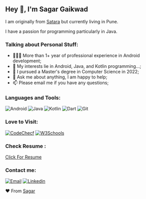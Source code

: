 
## Hey 👋, I'm Sagar Gaikwad

I am originally from [Satara](https://en.wikipedia.org/wiki/Satara_(city)) but currently living in Pune.

I have a passion for programming particularly in Java.

### Talking about Personal Stuff:
 
- 👨🏽‍💻 More than 1+ year of professional experience in Android development;
- 🤔 My interests lie in Android, Java, and Kotlin programming...;
- 💼 I pursued a Master's degree in Computer Science in 2022;
- 💬 Ask me about anything, I am happy to help;
- 📫 Please email me if you have any questions;


### Languages and Tools:

![Android](https://img.shields.io/badge/-Android-fff?&logo=Android)
![Java](https://img.shields.io/badge/-Java-fff?&logo=Java)
![Kotlin](https://img.shields.io/badge/-Kotlin-fff?&logo=Kotlin)
![Dart](https://img.shields.io/badge/-Dart-fff?&logo=Dart)
![Git](https://img.shields.io/badge/-Git-fff?&logo=Git)

### Love to Visit:
[![CodeChecf](https://img.shields.io/badge/Codechef-%23B92B27.svg?&style=for-the-badge&logo=Codechef&logoColor=white)](https://www.codechef.com/)
[![W3Schools](https://img.shields.io/badge/W3Schools-04AA6D?style=for-the-badge&logo=W3Schools&logoColor=white)](https://www.w3schools.com/java/)



### Check Resume : 
[Click For Resume](https://drive.google.com/file/d/1VxCEpPaeMwyVo6PiYuYYZNkV3zn7NJaY/view?usp=drive_link)



### Contact me:
 [![Email](https://img.shields.io/badge/Gmail-D14836?style=for-the-badge&logo=gmail&logoColor=white)](mailto:sagargaikwad3851@gmail.com)
 [![Linkedin](https://img.shields.io/badge/LinkedIn-0077B5?style=for-the-badge&logo=linkedin&logoColor=white)](https://www.linkedin.com/in/sagar-gaikwad-2b6118263)



❤ From [Sagar](https://github.com/sagargaikwad-github)
